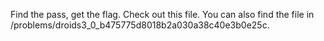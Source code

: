 Find the pass, get the flag. Check out this file. You can also find the file in /problems/droids3_0_b475775d8018b2a030a38c40e3b0e25c.


